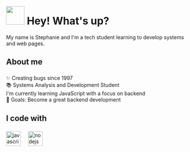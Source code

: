 <h1>
  <img style="width: 50px; heigth: 50px; display: inline;" src="https://media2.giphy.com/media/OFiwdqgkDEJ7Qs8z0d/giphy.gif?cid=6c09b952e1mztp8vslyjm6y49briewor66f2ze44oa9mgjgl&ep=v1_internal_gif_by_id&rid=giphy.gif&ct=s">  Hey! What's up?
</h1>


<p align="left">My name is Stephanie and I'm a tech student learning to develop systems and web pages.</p>

###

<h2 align="left">About me</h2>

###

<p align="left">✨ Creating bugs since 1997<br>📚 Systems Analysis and Development Student<br> I'm currently learning JavaScript with a focus on backend<br>🎯 Goals: Become a great backend development</p>

###

<h2 align="left">I code with</h2>



###

<div align="left">
  <img src="https://cdn.jsdelivr.net/gh/devicons/devicon/icons/javascript/javascript-original.svg" height="40" alt="javascript logo"  />
  <img width="12" />
  <img src="https://cdn.jsdelivr.net/gh/devicons/devicon/icons/nodejs/nodejs-original.svg" height="40" alt="nodejs logo"  />
</div>

###
